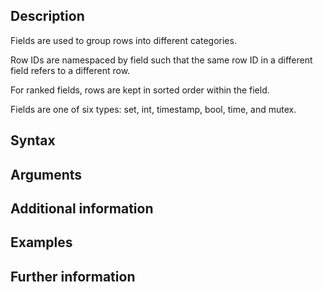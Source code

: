 
## Description

Fields are used to group rows into different categories.

Row IDs are namespaced by field such that the same row ID in a different field refers to a different row.

For ranked fields, rows are kept in sorted order within the field.

Fields are one of six types: set, int, timestamp, bool, time, and mutex.

<!-- TODO: glossary entries for each field type. section on another page detailing pros and cons of each field type and why you'd choose one over another for a particular data example. UI ingest wizard should automatically suggest an ordered list of 1-3 field types, each one having a tooltip explaining those pros and cons, and linking to that section -->

## Syntax


## Arguments


## Additional information


## Examples


## Further information
